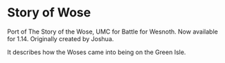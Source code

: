 # Story of Wose

Port of The Story of the Wose, UMC for Battle for Wesnoth. Now available for 1.14. Originally created by Joshua.

It describes how the Woses came into being on the Green Isle.
